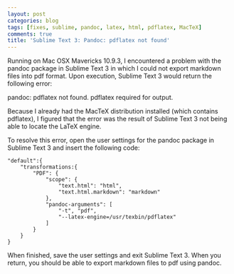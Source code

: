 ```yaml
---
layout: post
categories: blog
tags: [fixes, sublime, pandoc, latex, html, pdflatex, MacTeX]
comments: true
title: 'Sublime Text 3: Pandoc: pdflatex not found'
---
```


Running on Mac OSX Mavericks 10.9.3, I encountered a problem with the 
pandoc package in Sublime Text 3 in which I could not export markdown files into pdf format. Upon execution, Sublime Text 3 would return the following error:

pandoc: pdflatex not found. pdflatex required for output.

Because I already had the MacTeX distribution installed (which contains pdflatex), I figured that the error was the result of Sublime Text 3 not being able to locate the LaTeX engine.

To resolve this error, open the user settings for the pandoc package in Sublime Text 3 and insert the following code:

```
"default":{
    "transformations:{
        "PDF": {
            "scope": {
                "text.html": "html",
                "text.html.markdown": "markdown"
            },
            "pandoc-arguments": [
                "-t", "pdf",
                "--latex-engine=/usr/texbin/pdflatex"
            ]
        }
    }
}
```

When finished, save the user settings and exit Sublime Text 3. When you return, you should be able to export markdown files to pdf using pandoc.
